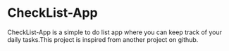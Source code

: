 # CheckList-App
CheckList-App is a simple to do list app where you can keep track of your daily tasks.This project is inspired from another project on github.

